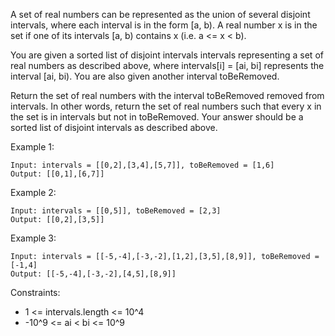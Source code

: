 A set of real numbers can be represented as the union of several disjoint intervals, where each interval is in the form [a, b). A real number x is in the set if one of its intervals [a, b) contains x (i.e. a <= x < b).

You are given a sorted list of disjoint intervals intervals representing a set of real numbers as described above, where intervals[i] = [ai, bi] represents the interval [ai, bi). You are also given another interval toBeRemoved.

Return the set of real numbers with the interval toBeRemoved removed from intervals. In other words, return the set of real numbers such that every x in the set is in intervals but not in toBeRemoved. Your answer should be a sorted list of disjoint intervals as described above.

 

Example 1:

```
Input: intervals = [[0,2],[3,4],[5,7]], toBeRemoved = [1,6]
Output: [[0,1],[6,7]]
```

Example 2:

```
Input: intervals = [[0,5]], toBeRemoved = [2,3]
Output: [[0,2],[3,5]]
```

Example 3:

```
Input: intervals = [[-5,-4],[-3,-2],[1,2],[3,5],[8,9]], toBeRemoved = [-1,4]
Output: [[-5,-4],[-3,-2],[4,5],[8,9]]
```

Constraints:

- 1 <= intervals.length <= 10^4
- -10^9 <= ai < bi <= 10^9